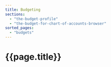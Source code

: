 ```yaml
---
title: Budgeting
sections:
  - "the-budget-profile"
  - "the-budget-for-chart-of-accounts-browser"
sorted_pages:
  - "budgets"
---
```

# {{page.title}}
